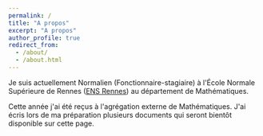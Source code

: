 ```yaml
---
permalink: /
title: "A propos"
excerpt: "A propos"
author_profile: true
redirect_from: 
  - /about/
  - /about.html
---
```


Je suis actuellement Normalien (Fonctionnaire-stagiaire) à l'École Normale Supérieure de Rennes ([ENS Rennes](http://www.ens-rennes.fr)) au département de Mathématiques. 

Cette année j'ai été reçus à l'agrégation externe de Mathématiques. J'ai écris lors de ma préparation plusieurs documents qui seront bientôt disponible sur cette page. 